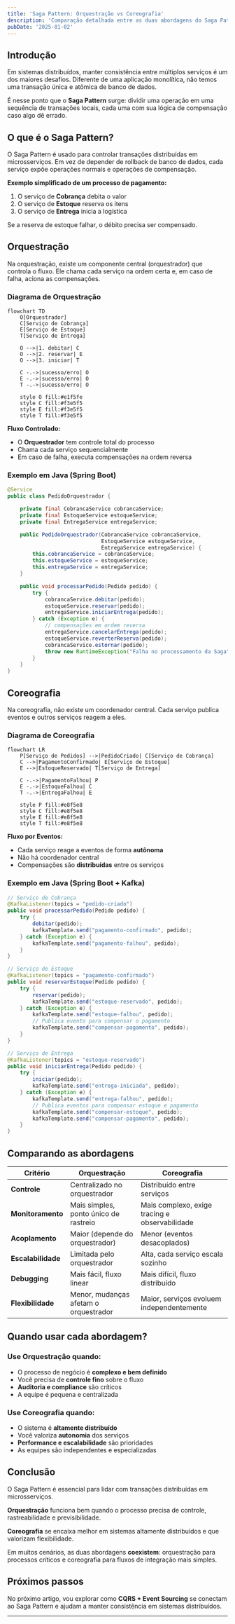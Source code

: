 ```yaml
---
title: 'Saga Pattern: Orquestração vs Coreografia'
description: 'Comparação detalhada entre as duas abordagens do Saga Pattern para gerenciar transações distribuídas em microsserviços, com exemplos práticos e diagramas.'
pubDate: '2025-01-02'
---
```


## Introdução

Em sistemas distribuídos, manter consistência entre múltiplos serviços é um dos maiores desafios. Diferente de uma aplicação monolítica, não temos uma transação única e atômica de banco de dados.

É nesse ponto que o **Saga Pattern** surge: dividir uma operação em uma sequência de transações locais, cada uma com sua lógica de compensação caso algo dê errado.

## O que é o Saga Pattern?

O Saga Pattern é usado para controlar transações distribuídas em microsserviços. Em vez de depender de rollback de banco de dados, cada serviço expõe operações normais e operações de compensação.

**Exemplo simplificado de um processo de pagamento:**

1. O serviço de **Cobrança** debita o valor
2. O serviço de **Estoque** reserva os itens  
3. O serviço de **Entrega** inicia a logística

Se a reserva de estoque falhar, o débito precisa ser compensado.

## Orquestração

Na orquestração, existe um componente central (orquestrador) que controla o fluxo. Ele chama cada serviço na ordem certa e, em caso de falha, aciona as compensações.

### Diagrama de Orquestração

```mermaid
flowchart TD
    O[Orquestrador]
    C[Serviço de Cobrança]
    E[Serviço de Estoque]
    T[Serviço de Entrega]
    
    O -->|1. debitar| C
    O -->|2. reservar| E
    O -->|3. iniciar| T
    
    C -.->|sucesso/erro| O
    E -.->|sucesso/erro| O
    T -.->|sucesso/erro| O
    
    style O fill:#e1f5fe
    style C fill:#f3e5f5
    style E fill:#f3e5f5
    style T fill:#f3e5f5
```

**Fluxo Controlado:**
- O **Orquestrador** tem controle total do processo
- Chama cada serviço sequencialmente
- Em caso de falha, executa compensações na ordem reversa

### Exemplo em Java (Spring Boot)

```java
@Service
public class PedidoOrquestrador {

    private final CobrancaService cobrancaService;
    private final EstoqueService estoqueService;
    private final EntregaService entregaService;

    public PedidoOrquestrador(CobrancaService cobrancaService,
                              EstoqueService estoqueService,
                              EntregaService entregaService) {
        this.cobrancaService = cobrancaService;
        this.estoqueService = estoqueService;
        this.entregaService = entregaService;
    }

    public void processarPedido(Pedido pedido) {
        try {
            cobrancaService.debitar(pedido);
            estoqueService.reservar(pedido);
            entregaService.iniciarEntrega(pedido);
        } catch (Exception e) {
            // compensações em ordem reversa
            entregaService.cancelarEntrega(pedido);
            estoqueService.reverterReserva(pedido);
            cobrancaService.estornar(pedido);
            throw new RuntimeException("Falha no processamento da Saga", e);
        }
    }
}
```

## Coreografia

Na coreografia, não existe um coordenador central. Cada serviço publica eventos e outros serviços reagem a eles.

### Diagrama de Coreografia

```mermaid
flowchart LR
    P[Serviço de Pedidos] -->|PedidoCriado| C[Serviço de Cobrança]
    C -->|PagamentoConfirmado| E[Serviço de Estoque]
    E -->|EstoqueReservado| T[Serviço de Entrega]
    
    C -.->|PagamentoFalhou| P
    E -.->|EstoqueFalhou| C
    T -.->|EntregaFalhou| E
    
    style P fill:#e8f5e8
    style C fill:#e8f5e8
    style E fill:#e8f5e8
    style T fill:#e8f5e8
```

**Fluxo por Eventos:**
- Cada serviço reage a eventos de forma **autônoma**
- Não há coordenador central
- Compensações são **distribuídas** entre os serviços

### Exemplo em Java (Spring Boot + Kafka)

```java
// Serviço de Cobrança
@KafkaListener(topics = "pedido-criado")
public void processarPedido(Pedido pedido) {
    try {
        debitar(pedido);
        kafkaTemplate.send("pagamento-confirmado", pedido);
    } catch (Exception e) {
        kafkaTemplate.send("pagamento-falhou", pedido);
    }
}

// Serviço de Estoque
@KafkaListener(topics = "pagamento-confirmado")
public void reservarEstoque(Pedido pedido) {
    try {
        reservar(pedido);
        kafkaTemplate.send("estoque-reservado", pedido);
    } catch (Exception e) {
        kafkaTemplate.send("estoque-falhou", pedido);
        // Publica evento para compensar o pagamento
        kafkaTemplate.send("compensar-pagamento", pedido);
    }
}

// Serviço de Entrega
@KafkaListener(topics = "estoque-reservado")
public void iniciarEntrega(Pedido pedido) {
    try {
        iniciar(pedido);
        kafkaTemplate.send("entrega-iniciada", pedido);
    } catch (Exception e) {
        kafkaTemplate.send("entrega-falhou", pedido);
        // Publica eventos para compensar estoque e pagamento
        kafkaTemplate.send("compensar-estoque", pedido);
        kafkaTemplate.send("compensar-pagamento", pedido);
    }
}
```

## Comparando as abordagens

| Critério | Orquestração | Coreografia |
|----------|-------------|-------------|
| **Controle** | Centralizado no orquestrador | Distribuído entre serviços |
| **Monitoramento** | Mais simples, ponto único de rastreio | Mais complexo, exige tracing e observabilidade |
| **Acoplamento** | Maior (depende do orquestrador) | Menor (eventos desacoplados) |
| **Escalabilidade** | Limitada pelo orquestrador | Alta, cada serviço escala sozinho |
| **Debugging** | Mais fácil, fluxo linear | Mais difícil, fluxo distribuído |
| **Flexibilidade** | Menor, mudanças afetam o orquestrador | Maior, serviços evoluem independentemente |

## Quando usar cada abordagem?

### Use **Orquestração** quando:
- O processo de negócio é **complexo e bem definido**
- Você precisa de **controle fino** sobre o fluxo
- **Auditoria e compliance** são críticos
- A equipe é pequena e centralizada

### Use **Coreografia** quando:
- O sistema é **altamente distribuído**
- Você valoriza **autonomia** dos serviços
- **Performance e escalabilidade** são prioridades
- As equipes são independentes e especializadas

## Conclusão

O Saga Pattern é essencial para lidar com transações distribuídas em microsserviços.

**Orquestração** funciona bem quando o processo precisa de controle, rastreabilidade e previsibilidade.

**Coreografia** se encaixa melhor em sistemas altamente distribuídos e que valorizam flexibilidade.

Em muitos cenários, as duas abordagens **coexistem**: orquestração para processos críticos e coreografia para fluxos de integração mais simples.

## Próximos passos

No próximo artigo, vou explorar como **CQRS + Event Sourcing** se conectam ao Saga Pattern e ajudam a manter consistência em sistemas distribuídos.

---
